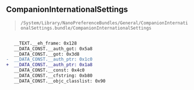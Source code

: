 ## CompanionInternationalSettings

> `/System/Library/NanoPreferenceBundles/General/CompanionInternationalSettings.bundle/CompanionInternationalSettings`

```diff

   __TEXT.__eh_frame: 0x128
   __DATA_CONST.__auth_got: 0x5a8
   __DATA_CONST.__got: 0x3d8
-  __DATA_CONST.__auth_ptr: 0x1c0
+  __DATA_CONST.__auth_ptr: 0x1a8
   __DATA_CONST.__const: 0x4c0
   __DATA_CONST.__cfstring: 0xb80
   __DATA_CONST.__objc_classlist: 0x90

```
